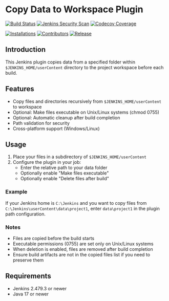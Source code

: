 # Copy Data to Workspace Plugin

[![Build Status](https://ci.jenkins.io/job/Plugins/job/copy-data-to-workspace-plugin/job/master/badge/icon)](https://ci.jenkins.io/job/Plugins/job/copy-data-to-workspace-plugin/job/master/) [![Jenkins Security Scan](https://github.com/jenkinsci/badge-plugin/actions/workflows/jenkins-security-scan.yml/badge.svg)](https://github.com/jenkinsci/badge-plugin/actions/workflows/jenkins-security-scan.yml) [![Codecov Coverage](https://codecov.io/gh/jenkinsci/copy-data-to-workspace-plugin/branch/master/graph/badge.svg)](https://codecov.io/gh/jenkinsci/copy-data-to-workspace-plugin)

[![Installations](https://img.shields.io/jenkins/plugin/i/copy-data-to-workspace-plugin.svg?color=blue&label=installations)](https://stats.jenkins.io/pluginversions/copy-data-to-workspace-plugin.html) [![Contributors](https://img.shields.io/github/contributors/jenkinsci/copy-data-to-workspace-plugin.svg?color=blue)](https://github.com/jenkinsci/copy-data-to-workspace-plugin/graphs/contributors) [![Release](https://img.shields.io/github/release/jenkinsci/copy-data-to-workspace-plugin.svg?label=Release)](https://github.com/jenkinsci/copy-data-to-workspace-plugin/releases/latest)

## Introduction
This Jenkins plugin copies data from a specified folder within `$JENKINS_HOME/userContent` directory to the project workspace before each build.

## Features

- Copy files and directories recursively from `$JENKINS_HOME/userContent` to workspace
- Optional: Make files executable on Unix/Linux systems (chmod 0755)
- Optional: Automatic cleanup after build completion
- Path validation for security
- Cross-platform support (Windows/Linux)

## Usage

1. Place your files in a subdirectory of `$JENKINS_HOME/userContent`
2. Configure the plugin in your job:
   - Enter the relative path to your data folder
   - Optionally enable "Make files executable"
   - Optionally enable "Delete files after build"

### Example

If your Jenkins home is `C:\Jenkins` and you want to copy files from `C:\Jenkins\userContent\data\project1`, enter `data\project1` in the plugin path configuration.

### Notes

- Files are copied before the build starts
- Executable permissions (0755) are set only on Unix/Linux systems
- When deletion is enabled, files are removed after build completion
- Ensure build artifacts are not in the copied files list if you need to preserve them

## Requirements

- Jenkins 2.479.3 or newer
- Java 17 or newer